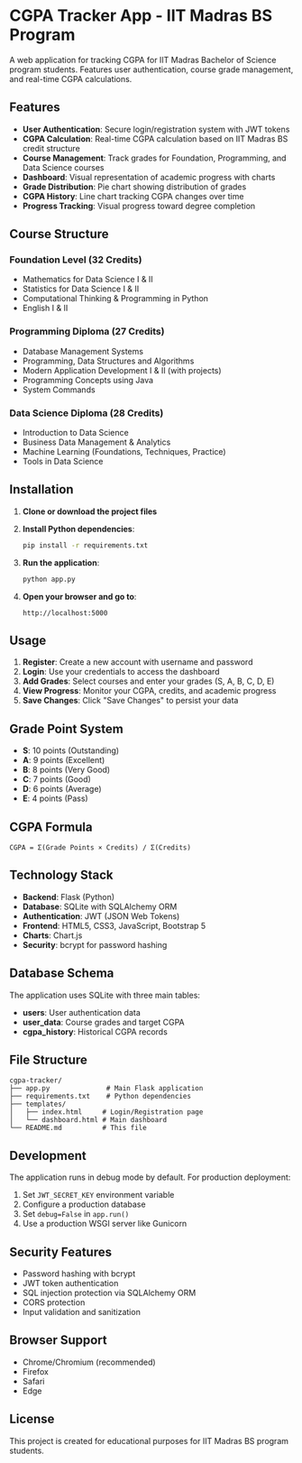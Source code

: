 # CGPA Tracker App - IIT Madras BS Program

A web application for tracking CGPA for IIT Madras Bachelor of Science program students. Features user authentication, course grade management, and real-time CGPA calculations.

## Features

- **User Authentication**: Secure login/registration system with JWT tokens
- **CGPA Calculation**: Real-time CGPA calculation based on IIT Madras BS credit structure
- **Course Management**: Track grades for Foundation, Programming, and Data Science courses
- **Dashboard**: Visual representation of academic progress with charts
- **Grade Distribution**: Pie chart showing distribution of grades
- **CGPA History**: Line chart tracking CGPA changes over time
- **Progress Tracking**: Visual progress toward degree completion

## Course Structure

### Foundation Level (32 Credits)
- Mathematics for Data Science I & II
- Statistics for Data Science I & II
- Computational Thinking & Programming in Python
- English I & II

### Programming Diploma (27 Credits)
- Database Management Systems
- Programming, Data Structures and Algorithms
- Modern Application Development I & II (with projects)
- Programming Concepts using Java
- System Commands

### Data Science Diploma (28 Credits)
- Introduction to Data Science
- Business Data Management & Analytics
- Machine Learning (Foundations, Techniques, Practice)
- Tools in Data Science

## Installation

1. **Clone or download the project files**

2. **Install Python dependencies**:
   ```bash
   pip install -r requirements.txt
   ```

3. **Run the application**:
   ```bash
   python app.py
   ```

4. **Open your browser and go to**:
   ```
   http://localhost:5000
   ```

## Usage

1. **Register**: Create a new account with username and password
2. **Login**: Use your credentials to access the dashboard
3. **Add Grades**: Select courses and enter your grades (S, A, B, C, D, E)
4. **View Progress**: Monitor your CGPA, credits, and academic progress
5. **Save Changes**: Click "Save Changes" to persist your data

## Grade Point System

- **S**: 10 points (Outstanding)
- **A**: 9 points (Excellent)
- **B**: 8 points (Very Good)
- **C**: 7 points (Good)
- **D**: 6 points (Average)
- **E**: 4 points (Pass)

## CGPA Formula

```
CGPA = Σ(Grade Points × Credits) / Σ(Credits)
```

## Technology Stack

- **Backend**: Flask (Python)
- **Database**: SQLite with SQLAlchemy ORM
- **Authentication**: JWT (JSON Web Tokens)
- **Frontend**: HTML5, CSS3, JavaScript, Bootstrap 5
- **Charts**: Chart.js
- **Security**: bcrypt for password hashing

## Database Schema

The application uses SQLite with three main tables:
- **users**: User authentication data
- **user_data**: Course grades and target CGPA
- **cgpa_history**: Historical CGPA records

## File Structure

```
cgpa-tracker/
├── app.py              # Main Flask application
├── requirements.txt    # Python dependencies
├── templates/
│   ├── index.html     # Login/Registration page
│   └── dashboard.html # Main dashboard
└── README.md          # This file
```

## Development

The application runs in debug mode by default. For production deployment:

1. Set `JWT_SECRET_KEY` environment variable
2. Configure a production database
3. Set `debug=False` in `app.run()`
4. Use a production WSGI server like Gunicorn

## Security Features

- Password hashing with bcrypt
- JWT token authentication
- SQL injection protection via SQLAlchemy ORM
- CORS protection
- Input validation and sanitization

## Browser Support

- Chrome/Chromium (recommended)
- Firefox
- Safari
- Edge

## License

This project is created for educational purposes for IIT Madras BS program students.
